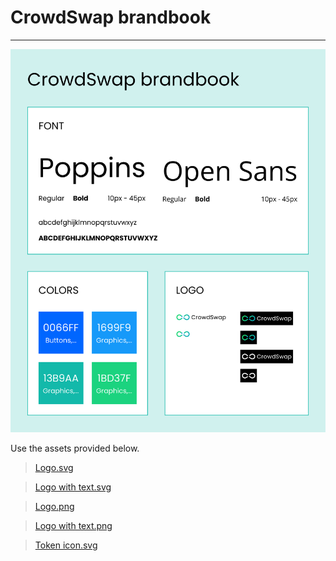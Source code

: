 # CrowdSwap brandbook

---

![](../.gitbook/assets/brand-book.png)

Use the assets provided below.

> [Logo.svg](../.gitbook/assets/Logo.svg "download")

> [Logo with text.svg](../.gitbook/assets/Logo-with-text.svg "download")

> [Logo.png](../.gitbook/assets/Logo.png "download")

> [Logo with text.png](../.gitbook/assets/Logo-with-text.png "download")

> [Token icon.svg](../.gitbook/assets/Token-Logo.svg "download")
